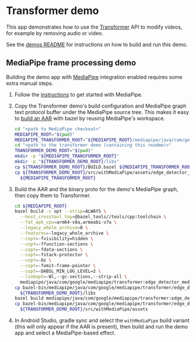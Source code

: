 # Transformer demo

This app demonstrates how to use the [Transformer][] API to modify videos, for
example by removing audio or video.

See the [demos README](../README.md) for instructions on how to build and run
this demo.

## MediaPipe frame processing demo

Building the demo app with [MediaPipe][] integration enabled requires some extra
manual steps.

1.  Follow the
    [instructions](https://ai.google.dev/edge/mediapipe/solutions/guide#get_started)
    to get started with MediaPipe.
1.  Copy the Transformer demo's build configuration and MediaPipe graph text
    protocol buffer under the MediaPipe source tree. This makes it easy to
    [build an AAR][] with bazel by reusing MediaPipe's workspace.

    ```sh
    cd "<path to MediaPipe checkout>"
    MEDIAPIPE_ROOT="$(pwd)"
    MEDIAPIPE_TRANSFORMER_ROOT="${MEDIAPIPE_ROOT}/mediapipe/java/com/google/mediapipe/transformer"
    cd "<path to the transformer demo (containing this readme)>"
    TRANSFORMER_DEMO_ROOT="$(pwd)"
    mkdir -p "${MEDIAPIPE_TRANSFORMER_ROOT}"
    mkdir -p "${TRANSFORMER_DEMO_ROOT}/libs"
    cp ${TRANSFORMER_DEMO_ROOT}/BUILD.bazel ${MEDIAPIPE_TRANSFORMER_ROOT}/BUILD
    cp ${TRANSFORMER_DEMO_ROOT}/src/withMediaPipe/assets/edge_detector_mediapipe_graph.pbtxt \
      ${MEDIAPIPE_TRANSFORMER_ROOT}
    ```

1.  Build the AAR and the binary proto for the demo's MediaPipe graph, then copy
    them to Transformer.

    ```sh
    cd ${MEDIAPIPE_ROOT}
    bazel build -c opt --strip=ALWAYS \
      --host_crosstool_top=@bazel_tools//tools/cpp:toolchain \
      --fat_apk_cpu=arm64-v8a,armeabi-v7a \
      --legacy_whole_archive=0 \
      --features=-legacy_whole_archive \
      --copt=-fvisibility=hidden \
      --copt=-ffunction-sections \
      --copt=-fdata-sections \
      --copt=-fstack-protector \
      --copt=-Oz \
      --copt=-fomit-frame-pointer \
      --copt=-DABSL_MIN_LOG_LEVEL=2 \
      --linkopt=-Wl,--gc-sections,--strip-all \
      mediapipe/java/com/google/mediapipe/transformer:edge_detector_mediapipe_aar.aar
    cp bazel-bin/mediapipe/java/com/google/mediapipe/transformer/edge_detector_mediapipe_aar.aar \
      ${TRANSFORMER_DEMO_ROOT}/libs
    bazel build mediapipe/java/com/google/mediapipe/transformer:edge_detector_binary_graph
    cp bazel-bin/mediapipe/java/com/google/mediapipe/transformer/edge_detector_mediapipe_graph.binarypb \
      ${TRANSFORMER_DEMO_ROOT}/src/withMediaPipe/assets
    ```

1.  In Android Studio, gradle sync and select the `withMediaPipe` build variant
    (this will only appear if the AAR is present), then build and run the demo
    app and select a MediaPipe-based effect.

[Transformer]: https://developer.android.com/media/media3/transformer
[MediaPipe]: https://developers.google.com/mediapipe
[build an AAR]: https://ai.google.dev/edge/mediapipe/framework/getting_started/android_archive_library
